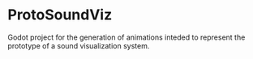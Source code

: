 # ProtoSoundViz
Godot project for the generation of animations inteded to represent the prototype of a sound visualization system.
